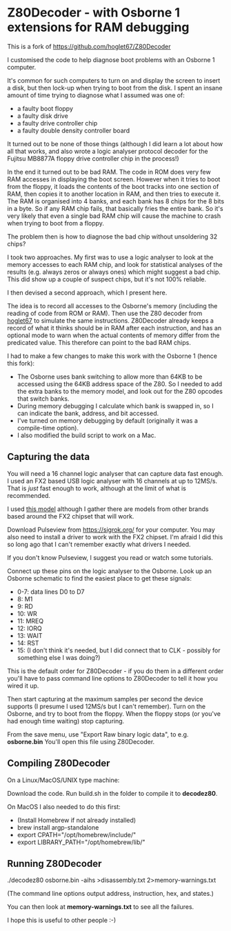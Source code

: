 # Z80Decoder - with Osborne 1 extensions for RAM debugging

This is a fork of https://github.com/hoglet67/Z80Decoder

I customised the code to help diagnose boot problems with an Osborne 1 computer.

It's common for such computers to turn on and display the screen to insert a disk, but then lock-up when trying to boot from the disk.  I spent an insane amount of time trying to diagnose what I assumed was one of:

* a faulty boot floppy
* a faulty disk drive
* a faulty drive controller chip
* a faulty double density controller board

It turned out to be none of those things (although I did learn a lot about how all that works, and also wrote a logic analyser protocol decoder for the Fujitsu MB8877A floppy drive controller chip in the process!)

In the end it turned out to be bad RAM.  The code in ROM does very few RAM accesses in displaying the boot screen.  However when it tries to boot from the floppy, it loads the contents of the boot tracks into one section of RAM, then copies it to another location in RAM, and then tries to execute it.  The RAM is organised into 4 banks, and each bank has 8 chips for the 8 bits in a byte.  So if any RAM chip fails, that basically fries the entire bank.  So it's very likely that even a single bad RAM chip will cause the machine to crash when trying to boot from a floppy.

The problem then is how to diagnose the bad chip without unsoldering 32 chips?

I took two approaches.  My first was to use a logic analyser to look at the memory accesses to each RAM chip, and look for statistical analyses of the results (e.g. always zeros or always ones) which might suggest a bad chip.  This did show up a couple of suspect chips, but it's not 100% reliable.

I then devised a second approach, which I present here.

The idea is to record all accesses to the Osborne's memory (including the reading of code from ROM or RAM).  Then use the Z80 decoder from [hoglet67](https://github.com/hoglet67/Z80Decoder) to simulate the same instructions.  Z80Decoder already keeps a record of what it thinks should be in RAM after each instruction, and has an optional mode to warn when the actual contents of memory differ from the predicated value.  This therefore can point to the bad RAM chips.

I had to make a few changes to make this work with the Osborne 1 (hence this fork):

* The Osborne uses bank switching to allow more than 64KB to be accessed using the 64KB address space of the Z80.  So I needed to add the extra banks to the memory model, and look out for the Z80 opcodes that switch banks.
* During memory debugging I calculate which bank is swapped in, so I can indicate the bank, address, and bit accessed.
* I've turned on memory debugging by default (originally it was a compile-time option).
* I also modified the build script to work on a Mac.

## Capturing the data

You will need a 16 channel logic analyser that can capture data fast enough.  I used an FX2 based USB logic analyser with 16 channels at up to 12MS/s.  That is *just* fast enough to work, although at the limit of what is recommended.

I used [this model](https://hobbycomponents.com/our-brand-exclusives/1000-hobby-components-16-channel-logic-analyser) although I gather there are models from other brands based around the FX2 chipset that will work.

Download Pulseview from https://sigrok.org/ for your computer.  You may also need to install a driver to work with the FX2 chipset.  I'm afraid I did this so long ago that I can't remember exactly what drivers I needed.

If you don't know Pulseview, I suggest you read or watch some tutorials.

Connect up these pins on the logic analyser to the Osborne.  Look up an Osborne schematic to find the easiest place to get these signals:

* 0-7: data lines D0 to D7
* 8: M1
* 9: RD
* 10: WR
* 11: MREQ
* 12: IORQ
* 13: WAIT
* 14: RST
* 15: (I don't think it's needed, but I did connect that to CLK - possibly for something else I was doing?)

This is the default order for Z80Decoder - if you do them in a different order you'll have to pass command line options to Z80Decoder to tell it how you wired it up.

Then start capturing at the maximum samples per second the device supports (I presume I used 12MS/s but I can't remember).  Turn on the Osborne, and try to boot from the floppy.  When the floppy stops (or you've had enough time waiting) stop capturing.

From the save menu, use "Export Raw binary logic data", to e.g. **osborne.bin**  You'll open this file using Z80Decoder.

## Compiling Z80Decoder

On a Linux/MacOS/UNIX type machine:

Download the code.  Run build.sh in the folder to compile it to **decodez80**.

On MacOS I also needed to do this first:

* (Install Homebrew if not already installed)
* brew install argp-standalone
* export CPATH="/opt/homebrew/include/"
* export LIBRARY_PATH="/opt/homebrew/lib/"

## Running Z80Decoder

./decodez80 osborne.bin -aihs >disassembly.txt 2>memory-warnings.txt

(The command line options output address, instruction, hex, and states.)

You can then look at **memory-warnings.txt** to see all the failures.

I hope this is useful to other people :-) 
